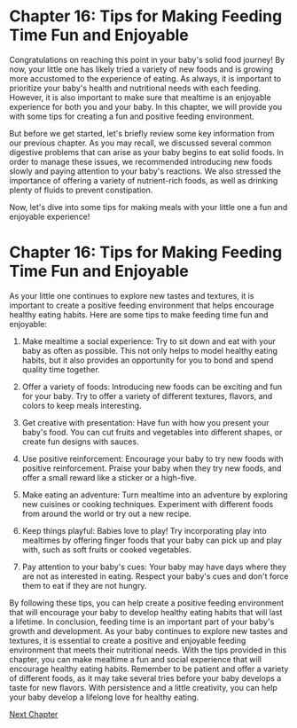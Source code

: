 # Chapter 16: Tips for Making Feeding Time Fun and Enjoyable

Congratulations on reaching this point in your baby's solid food journey! By now, your little one has likely tried a variety of new foods and is growing more accustomed to the experience of eating. As always, it is important to prioritize your baby's health and nutritional needs with each feeding. However, it is also important to make sure that mealtime is an enjoyable experience for both you and your baby. In this chapter, we will provide you with some tips for creating a fun and positive feeding environment. 

But before we get started, let's briefly review some key information from our previous chapter. As you may recall, we discussed several common digestive problems that can arise as your baby begins to eat solid foods. In order to manage these issues, we recommended introducing new foods slowly and paying attention to your baby's reactions. We also stressed the importance of offering a variety of nutrient-rich foods, as well as drinking plenty of fluids to prevent constipation. 

Now, let's dive into some tips for making meals with your little one a fun and enjoyable experience!
# Chapter 16: Tips for Making Feeding Time Fun and Enjoyable

As your little one continues to explore new tastes and textures, it is important to create a positive feeding environment that helps encourage healthy eating habits. Here are some tips to make feeding time fun and enjoyable:

1. Make mealtime a social experience: Try to sit down and eat with your baby as often as possible. This not only helps to model healthy eating habits, but it also provides an opportunity for you to bond and spend quality time together.

2. Offer a variety of foods: Introducing new foods can be exciting and fun for your baby. Try to offer a variety of different textures, flavors, and colors to keep meals interesting.

3. Get creative with presentation: Have fun with how you present your baby's food. You can cut fruits and vegetables into different shapes, or create fun designs with sauces.

4. Use positive reinforcement: Encourage your baby to try new foods with positive reinforcement. Praise your baby when they try new foods, and offer a small reward like a sticker or a high-five.

5. Make eating an adventure: Turn mealtime into an adventure by exploring new cuisines or cooking techniques. Experiment with different foods from around the world or try out a new recipe.

6. Keep things playful: Babies love to play! Try incorporating play into mealtimes by offering finger foods that your baby can pick up and play with, such as soft fruits or cooked vegetables.

7. Pay attention to your baby's cues: Your baby may have days where they are not as interested in eating. Respect your baby's cues and don't force them to eat if they are not hungry.

By following these tips, you can help create a positive feeding environment that will encourage your baby to develop healthy eating habits that will last a lifetime.
In conclusion, feeding time is an important part of your baby's growth and development. As your baby continues to explore new tastes and textures, it is essential to create a positive and enjoyable feeding environment that meets their nutritional needs. With the tips provided in this chapter, you can make mealtime a fun and social experience that will encourage healthy eating habits. Remember to be patient and offer a variety of different foods, as it may take several tries before your baby develops a taste for new flavors. With persistence and a little creativity, you can help your baby develop a lifelong love for healthy eating.


[Next Chapter](17_Chapter17.md)